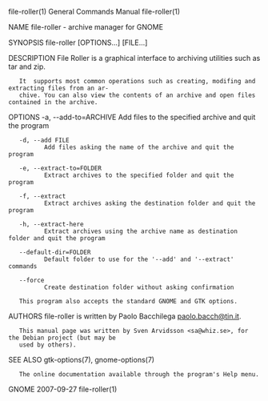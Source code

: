 file-roller(1)                          General Commands Manual                         file-roller(1)

NAME
       file-roller - archive manager for GNOME

SYNOPSIS
       file-roller [OPTIONS...]  [FILE...]

DESCRIPTION
       File Roller is a graphical interface to archiving utilities such as tar and zip.

       It  supports most common operations such as creating, modifing and extracting files from an ar‐
       chive. You can also view the contents of an archive and open files contained in the archive.

OPTIONS
       -a, --add-to=ARCHIVE
              Add files to the specified archive and quit the program

       -d, --add FILE
              Add files asking the name of the archive and quit the program

       -e, --extract-to=FOLDER
              Extract archives to the specified folder and quit the program

       -f, --extract
              Extract archives asking the destination folder and quit the program

       -h, --extract-here
              Extract archives using the archive name as destination folder and quit the program

       --default-dir=FOLDER
              Default folder to use for the '--add' and '--extract' commands

       --force
              Create destination folder without asking confirmation

       This program also accepts the standard GNOME and GTK options.

AUTHORS
       file-roller is written by Paolo Bacchilega <paolo.bacch@tin.it>.

       This manual page was written by Sven Arvidsson <sa@whiz.se>, for the Debian project (but may be
       used by others).

SEE ALSO
       gtk-options(7), gnome-options(7)

       The online documentation available through the program's Help menu.

GNOME                                         2007-09-27                                file-roller(1)
